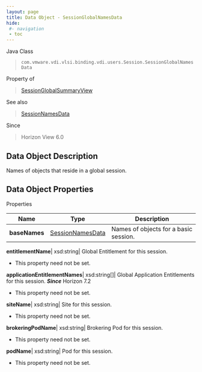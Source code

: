 ```yaml
---
layout: page
title: Data Object - SessionGlobalNamesData
hide:
 #- navigation
 - toc
---
```






Java Class  
> `com.vmware.vdi.vlsi.binding.vdi.users.Session.SessionGlobalNamesData`

Property of  
> [SessionGlobalSummaryView](vdi.users.Session.SessionGlobalSummaryView.md#field_detail)

See also  
> [SessionNamesData](vdi.users.Session.SessionNamesData.md)

Since  
> Horizon View 6.0


## Data Object Description 

Names of objects that reside in a global session. 

## Data Object Properties

Properties

Name |  Type |  Description   
---|---|---  
**baseNames**| [SessionNamesData](vdi.users.Session.SessionNamesData.md)|  Names of objects for a basic session.   
  
**entitlementName**|  xsd:string|  Global Entitlement for this session.   


* This property need not be set.

  
**applicationEntitlementNames**|  xsd:string[]|  Global Application Entitlements for this session.  **_Since_** Horizon 7.2  


* This property need not be set.

  
**siteName**|  xsd:string|  Site for this session.   


* This property need not be set.

  
**brokeringPodName**|  xsd:string|  Brokering Pod for this session.   


* This property need not be set.

  
**podName**|  xsd:string|  Pod for this session.   


* This property need not be set.

  
  
  
  
  
  
